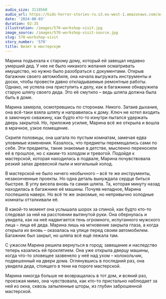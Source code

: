 ```yaml
---
audio_size: 3118560
audio_url: https://kids-horror-stories-ru.s3.eu-west-1.amazonaws.com/audio/570-workshop-visit.mp3
date: '2024-08-03'
duration: 02:35
illustration: /images/570-workshop-visit.jpg
image_source: /images/570-workshop-visit-source.jpg
slug: 570-workshop-visit
story_number: '570'
title: Визит в мастерскую
---
```


Марина подъехала к старому дому, который ей завещал недавно умерший дед. У нее не было никакого желания осматривать имущество, но нужно было разобраться с документами. Открыв багажник своего автомобиля, она начала выгружать инструменты и доски, чтобы провести давно откладываемые ремонтные работы. Однако, не успела она приступить к делу, как в багажнике обнаружила старую шляпу своего деда. Это её смутило – ведь шляпа должна была быть в доме.

Марина замерла, осмотревшись по сторонам. Никого. Затаив дыхание, она всё-таки взяла шляпу и направилась к дому. Ключ не хотел входить в замочную скважину, как будто кто-то изнутри пытался удержать дверь закрытой. Но, приложив усилие, Марина всё же открыла и вошла в мрачное, узкое помещение.

Скрипя половицы, она шагала по пустым комнатам, замечая едва уловимые изменения. Казалось, что предметы перемещались сами по себе. Эти предметы, такие знакомые в детстве, мысленно переносили её в прошлое, но с каким-то холодом и тревогой. Подойдя к мастерской, которая находилась в подвале, Марина почувствовала резкий запах древесной пыли и могильный холод.

В мастерской не было ничего необычного – всё те же инструменты, незаконченные проекты. Но одна деталь вынуждала сердце биться быстрее. В углу висела вновь та самая шляпа. Та, которая минуту назад находилась в багажнике её машины. Почуяв неладное, Марина поспешила наверх. Но всё те же знакомые, но непривычно холодные комнаты отталкивали её.

В какой-то момент она услышала шорох за спиной, как будто кто-то следовал за ней на расстоянии вытянутой руки. Она обернулась и увидела, как на неё надвигается тень огромного, испуганного мужского лица – лица её деда. Марина лишь на мгновение закрыла глаза, а когда открыла их вновь – оказалась на улице перед своим автомобилем. Багажник был закрыт, но шляпа всё ещё лежала там.

С ужасом Марина решила вернуться в город; завещание и наследство теперь казались ей проклятием. Она уже открыла дверцу машины, когда что-то зловещее зазвенело у неё над ухом – колокольчик, подвешенный на двери дома. Оглянувшись в последний раз, она увидела деда, стоящего в тени на пороге мастерской.

Марина никогда больше не возвращалась в тот дом, и всякий раз, проезжая мимо, она чувствовала, как кто-то пристально наблюдает за ней из окна, сквозь запыленные шторы, из глубин заброшенной мастерской.